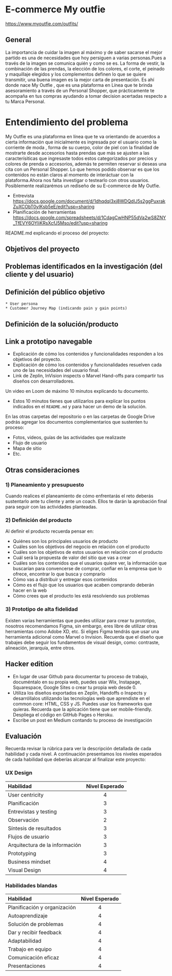 # E-commerce My outfie
https://www.myoutfie.com/outfits/
## General
La importancia de cuidar la imagen al máximo y de saber sacarse el mejor partido es una de necesidades que hoy persiguen a varias personas.Pues a través de la imagen se comunica quién y como se es. La forma de vestir, la combinación de las prendas, la elección de los colores, el corte, el peinado y maquillaje elegidos y los complementos definen lo que se quiere transmitir, una buena imagen es la mejor carta de presentación.
Es ahí donde nace My Outfie , que es una plataforma en Línea que te brinda asesoramiento  a través de un Personal Shopper, que prácticamente te acompaña en tus compras ayudando a tomar decision acertadas respecto a tu Marca Personal.

# Entendimiento del problema
My Outfie es una plataforma en línea que te  va orientando de acuerdos a cierta información que inicialmente es ingresada  por el usuario como la corriente de moda  , forma de su cuerpo, color de piel  con la finalidad de mostrarte desde accesorios hasta prendas que más se ajusten a las caracterísiticas que ingresaste  todos estos categorizados por precios y colores de prenda o accesorios, además te permiten reservar si deseas una cita con un Personal Shopper.
Lo que hemos podido observar es que los contenidos no están claros al momento de interáctuar con la plataforma.Ahora nos falta investigar o testearlo con otros usuarios. Posiblemente realizarémos un rediseño de su E-commerce de My Outfie.

* Entrevista
https://docs.google.com/document/d/1dhqdqI3xj8WDQdIJ5s2ggPuxrakZuXCObT0yIKsb5eE/edit?usp=sharing
* Planificación de herramientas
https://docs.google.com/spreadsheets/d/1CdagCwHNP55dVa2wS8ZNY_TfEVY6OYIiKRsXcfJ5Mso/edit?usp=sharing

README.md  explicando el proceso del proyecto:
## Objetivos del proyecto
##  Problemas identificados en la investigación (del cliente y del usuario)
## Definición del público objetivo
    * User persona
    * Customer Journey Map (indicando pain y gain points)
## Definición de la solución/producto
## Link a prototipo navegable
* Explicación de cómo los contenidos y funcionalidades responden a los objetivos
  del proyecto. 
* Explicación de cómo los contenidos y funcionalidades resuelven cada uno de las
  necesidades del usuario final.
* Link de Zeplin, InVision inspects o Marvel Hand-offs para compartir tus
  diseños con desarrolladores.

Un video en Loom de máximo 10 minutos explicando tu documento.
* Estos 10 minutos tienes que utilizarlos para explicar los puntos indicados en
  el `README.md` y para hacer un demo de la solución.

En las otras carpetas del repositorio o en las carpetas de Google Drive podrás
agregar los documentos complementarios que sustenten tu proceso:

* Fotos, videos, guías de las actividades que realizaste
* Flujo de usuario
* Mapa de sitio
* Etc.

## Otras consideraciones

### 1) Planeamiento y presupuesto

Cuando realices el planeamiento de cómo enfrentarás el reto deberás sustentarlo
ante tu cliente y ante un coach. Ellos te darán la aprobación final para seguir
con las actividades planteadas.

### 2) Definición del producto

Al definir el producto recuerda pensar en:

* Quiénes son los principales usuarios de producto
* Cuáles son los objetivos del negocio en relación con el producto
* Cuáles son los objetivos de estos usuarios en relación con el producto
* Cuál será la propuesta de valor del sitio que vas a crear
* Cuáles son los contenidos que el usuarios quiere ver, la información que
  buscarían para convencerse de comprar, confiar en la empresa que lo ofrece,
  encontrar lo que busca y comprarlo
* Cómo vas a distribuir y entregar esos contenidos
* Cómo es el flujo que los usuarios que acaben comprando deberán hacer en la web
* Cómo crees que el producto les está resolviendo sus problemas

### 3) Prototipo de alta fidelidad

Existen varias herramientas que puedes utilizar para crear tu prototipo,
nosotros recomendamos Figma, sin embargo, eres libre de utilizar otras
herramientas como Adobe XD, etc. Si eliges Figma tendrás que usar una
herramienta adicional como Marvel o Invision. Recuerda que el diseño que
trabajes debe seguir los fundamentos de visual design, como: contraste,
alineación, jerarquía, entre otros.

## Hacker edition

- En lugar de usar Github para documentar tu proceso de trabajo, documéntalo en
  su propia web, puedes usar Wix, Instapage, Squarespace, Google Sites o crear tu
propia web desde 0. 
- Utiliza los diseños exportados en Zeplin, Handoffs o Inspects y desarróllalos
utilizando las tecnologías web que aprendiste en el common core: HTML, CSS y JS.
Puedes usar los frameworks que quieras. Recuerda que la aplicación tiene que ser
mobile-friendly. Despliega el código en GitHub Pages o Heroku.
- Escribe un post en Medium contando tu proceso de investigación

## Evaluación

Recuerda revisar la rúbrica para ver la descripción detallada de cada habilidad
y cada nivel. A continuación presentamos los niveles esperados de cada habilidad
que deberías alcanzar al finalizar este proyecto:

### UX Design

|Habilidad|Nivel Esperado|
|:---|:---:|
|User centricity| 4 |
|Planificación| 3 |
|Entrevistas y testing| 3 |
|Observación| 2 |
|Síntesis de resultados| 3 |
|Flujos de usuario| 3 |
|Arquitectura de la información| 3 |
|Prototyping| 3 |
|Business mindset| 4 |
|Visual Design| 4 |

### Habilidades blandas

|Habilidad|Nivel Esperado|
|:---|:---:|
|Planificación y organización| 4 |
|Autoaprendizaje| 4 |
|Solución de problemas| 4 |
|Dar y recibir feedback| 4 |
|Adaptabilidad| 4 |
|Trabajo en equipo| 4 |
|Comunicación eficaz| 4 |
|Presentaciones| 4 |
